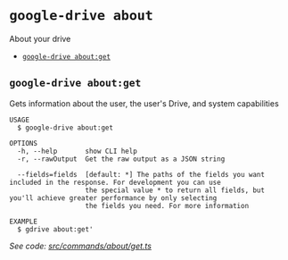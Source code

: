 `google-drive about`
====================

About your drive

* [`google-drive about:get`](#google-drive-aboutget)

## `google-drive about:get`

Gets information about the user, the user's Drive, and system capabilities

```
USAGE
  $ google-drive about:get

OPTIONS
  -h, --help       show CLI help
  -r, --rawOutput  Get the raw output as a JSON string

  --fields=fields  [default: *] The paths of the fields you want included in the response. For development you can use
                   the special value * to return all fields, but you'll achieve greater performance by only selecting
                   the fields you need. For more information

EXAMPLE
  $ gdrive about:get'
```

_See code: [src/commands/about/get.ts](https://github.com/quangvinh2080/google-drive-cli/blob/master/src/commands/about/get.ts)_
